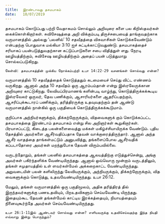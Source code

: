 ```yaml
---
title:  இரண்டாவது தசமபாகம்
date:   10/07/2019
---
```


தசமபாகம் கொடுப்பது பற்றி வேதாகமம் சொல்லும் அறிவுரை களை பல கிறிஸ்தவர்கள் கைக்கொள்கிறார்கள். சுவிசேஷத்தை அறி விக்கும்படி திருச்சபையைத் தாங்குவதற்காக வருமானத்தில் அல்லது ‘பலனில்’ 10 சதவீதத்தை விசுவாசிகள் கொடுக்கவேண்டும் என்பதற்கு பொதுவாக மல்கியா 3:10 ஐச் சுட்டிக்காட்டுவதுண்டு. தசமபாகத்தைச் சரியாகப் பயன்படுத்துவதற்கான கட்டுப்பாடுகளை சபை விதித்துள் ளது. நேரடி ஊழியத்திற்கும், சுவிசேஷ ஊழியத்திற்கும் அதைப் பயன் படுத்துமாறு சொல்லப்படுகிறது.

`கேள்வி: தசமபாகத்தின் முக்கிய நோக்கம்பற்றி உபா 14:22-29 வசனங்கள் சொல்வது என்ன?`

வருமானத்தில் 10 சதவீதத்தைக் கொடுத்ததும் கடமையைச் செய்து விட்ட எண்ணம் வருகிறது. ஆனால் அந்த 10 சதவீதம் ஒரு ஆரம்பம்தான் என்று இஸ்ரலேருக்கான அறிவுரை காட்டுகிறது. லேவியப்பிரமாணங் களின்படி வாழ்ந்து, கொடுத்திருக்கக்கூடிய இஸ்ரவேலர் ஒருவர், தேவ பணிக்கும், ஆசாரியர்களை ஆதரிப்பதற்கும், ஆசரிப்புக்கூடாரப் பணிக்கும், தரித்திரருக்கு உதவுவதற்கும் தன் ஆண்டு வருமானத்தில் நான்கில் ஒரு பகுதியைக் கொடுத்திருக்கக்கூடுமாம்.

குறிப்பாக அந்நியர்களுக்கும், திக்கற்றோருக்கும், விதவைகளுக் கும் கொடுக்கப்பட்ட தசமபாகத்தை இரண்டாம் தசமபாகம் என்று சில அறிஞர்கள் கூறுகிறார்கள். பிரயாசப்பட்டு, கிடைத்த பலன்களைவைத்து மக்கள் மகிழ்ச்சியாயிருக்க வேண்டும். புதிய தேசத்தில் அவர்களை ஆசீர்வதிப்பதாக தேவன் வாக்குரைத்திருந்தார். ஆனால் அந்த ஆசீர் வாதத்தை தாங்கள்மட்டும் அனுபவித்து, தங்களைப்போல ஆசீர்வதிக் கப்படாதோரை அவர்கள் மறந்துபோக தேவன் விரும்பவில்லை.

வருடந்தோறும், தங்கள் பலனில் தசமபாகத்தை ஆலயத்திற்கு எடுத்துச்சென்று, அங்கு அவர்கள் பகிர்ந்தளிக்க வேண்டியிருந்தது. ஆனால் ஒவ்வொரு மூன்றாம் வருடத்திலும், தங்கள் சமுதாயத்தில் உள் ளவர்கள்மேல் அக்கறைகாட்ட வேண்டியிருந்தது. அறுவடையின் பலன் களிலிருந்து லேவியருக்கும், அந்நியருக்கும், திக்கற்றோருக்கும், வித வைகளுக்கும் கொடுத்து, உதவவேண்டியிருந்தது. உபா 26:12.

மேலும், தங்கள் வருமானத்தில் ஒரு பகுதிமூலம், அதிக தரித்திரத் தில் இருந்தவர்களுக்கு பணஉதவியும், பிறஉதவிகளும் செய்யவேண்டி யிருந்தது. இதையும்கூட தேவன் தங்கள்மேல் காட்டிய இரக்கத்தையும், நியாயத்தையும் நினைவுகூர்ந்தே அவர்கள் செய்யவேண்டியிருந்தது.

`உபா 26:1-11இல் ஆண்டவர் சொல்வது என்ன? எளியவருக்கு உதவிசெய்வதற்கு இந்த நியதி எவ்வாறு இன்று பொருந்தும்?`